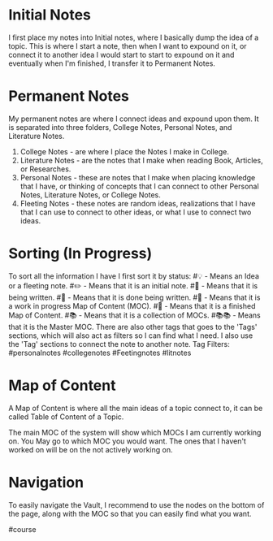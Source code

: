 # Initial Notes
I first place my notes into Initial notes, where I basically dump the idea of a topic. This is where I start a note, then when I want to expound on it, or connect it to another idea I would start to start to expound on it and eventually when I'm finished, I transfer it to Permanent Notes.

# Permanent Notes
My permanent notes are where I connect ideas and expound upon them. It is separated into three folders, College Notes, Personal Notes, and Literature Notes.

1. College Notes - are where I place the Notes I make in College.
2. Literature Notes - are the notes that I make when reading Book, Articles, or Researches.
3. Personal Notes - these are notes that I make when placing knowledge that I have, or thinking of concepts that I can connect to other Personal Notes, Literature Notes, or College Notes.
4. Fleeting Notes - these notes are random ideas, realizations that I have that I can use to connect to other ideas, or what I use to connect two ideas.

# Sorting (In Progress)
To sort all the information I have I first sort it by status:
#💡 - Means an Idea or a fleeting note.
#✏️ - Means that it is an initial note.
#📝 - Means that it is being written.
#📄 - Means that it is done being written.
#📕 - Means that it is a work in progress Map of Content (MOC).
#📘 - Means that it is a finished Map of Content.
#📚 - Means that it is a collection of MOCs.
#📚📚 - Means that it is the Master MOC.
There are also other tags that goes to the 'Tags' sections, which will also act as filters so I can find what I need. I also use the 'Tag' sections to connect the note to another note.
Tag Filters:
#personalnotes 
#collegenotes
#Feetingnotes
#litnotes

# Map of Content
A Map of Content is where all the main ideas of a topic connect to, it can be called Table of Content of a Topic.

The main MOC of the system will show which MOCs I am currently working on. You May go to which MOC you would want. The ones that I haven't worked on will be on the not actively working on. 

# Navigation
To easily navigate the Vault, I recommend to use the nodes on the bottom of the page, along with the MOC so that you can easily find what you want.

#course 